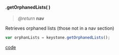 #### .getOrphanedLists( )
> _@return_ **nav** 

Retrieves orphaned lists (those not in a nav section)

```javascript
var orphanLists = keystone.getOrphanedLists();
```
<div class="code-header addGitHubLink" data-file="lib/core/getOrphanedLists.js"> <a href="#" class="loadCode"> code</a> </div><pre class=" language-javascript hideCode api"></pre> 
